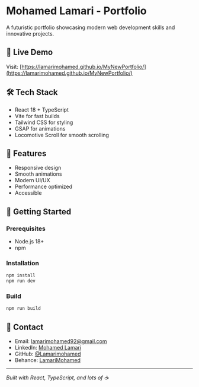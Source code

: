 # Mohamed Lamari - Portfolio

A futuristic portfolio showcasing modern web development skills and innovative projects.

## 🚀 **Live Demo**
Visit: [https://lamarimohamed.github.io/MyNewPortfolio/](https://lamarimohamed.github.io/MyNewPortfolio/)

## 🛠️ **Tech Stack**
- React 18 + TypeScript
- Vite for fast builds
- Tailwind CSS for styling
- GSAP for animations
- Locomotive Scroll for smooth scrolling

## 📱 **Features**
- Responsive design
- Smooth animations
- Modern UI/UX
- Performance optimized
- Accessible

## 🚀 **Getting Started**

### Prerequisites
- Node.js 18+
- npm

### Installation
```bash
npm install
npm run dev
```

### Build
```bash
npm run build
```

## 📧 **Contact**
- Email: lamarimohamed92@gmail.com
- LinkedIn: [Mohamed Lamari](https://www.linkedin.com/in/mohamed-lamari-33737a302/)
- GitHub: [@Lamarimohamed](https://github.com/Lamarimohamed)
- Behance: [LamariMohamed](https://behance.net/LamariMohamed)

---
*Built with React, TypeScript, and lots of ☕*
